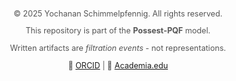 <footer style="margin-top: 3em; font-size: 0.9em; text-align: center; color: #555;">
  <p>© 2025 Yochanan Schimmelpfennig. All rights reserved.</p>
  <p>This repository is part of the <strong>Possest-PQF</strong> model.</p>
  <p>Written artifacts are <em>filtration events</em> - not representations.</p>
  <p>
    🔗 <a href="https://orcid.org/0009-0002-9670-9155" target="_blank">ORCID</a> |
    🔗 <a href="https://independent.academia.edu/YochananSchimmelpfennig" target="_blank">Academia.edu</a>
  </p>
</footer>
